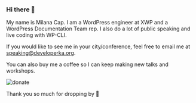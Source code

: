 ### Hi there 👋

My name is Milana Cap. I am a WordPress engineer at XWP and a WordPress Documentation Team rep. I also do a lot of public speaking and live coding with WP-CLI. 

If you would like to see me in your city/conference, feel free to email me at [speaking@developerka.org](mailto:speaking@developerka.org).

You can also buy me a coffee so I can keep making new talks and workshops.

![donate](https://github.com/zzap/zzap/assets/1508963/f16a3667-27bd-4c11-9a50-b4a9a965d4d5)

Thank you so much for dropping by 🍪

<!--
**zzap/zzap** is a ✨ _special_ ✨ repository because its `README.md` (this file) appears on your GitHub profile.

Here are some ideas to get you started:

- 🔭 I’m currently working on ...
- 🌱 I’m currently learning ...
- 👯 I’m looking to collaborate on ...
- 🤔 I’m looking for help with ...
- 💬 Ask me about ...
- 📫 How to reach me: ...
- 😄 Pronouns: ...
- ⚡ Fun fact: ...
-->
